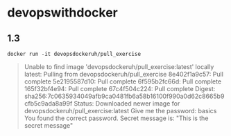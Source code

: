 # devopswithdocker
## 1.3

```
docker run -it devopsdockeruh/pull_exercise
```

>Unable to find image 'devopsdockeruh/pull_exercise:latest' locally
>latest: Pulling from devopsdockeruh/pull_exercise
>8e402f1a9c57: Pull complete 
>5e2195587d10: Pull complete 
>6f595b2fc66d: Pull complete 
>165f32bf4e94: Pull complete 
>67c4f504c224: Pull complete 
>Digest: sha256:7c0635934049afb9ca0481fb6a58b16100f990a0d62c8665b9cfb5c9ada8a99f
>Status: Downloaded newer image for devopsdockeruh/pull_exercise:latest
>Give me the password: basics
>You found the correct password. Secret message is:
>"This is the secret message"

